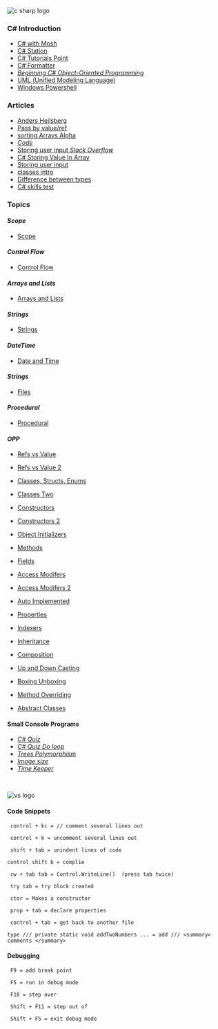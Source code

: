 
![c sharp logo](https://kironroy.github.io/c_sharp.svg)

### C# Introduction
  * [C# with Mosh](https://sso.teachable.com/secure/146684/users/sign_in?clean_login=true&reset_purchase_session=1)
  * [C# Station](https://csharp-station.com/)
  * [C# Tutorials Point](https://www.tutorialspoint.com/csharp/index.htm)
  * [C# Formatter](https://codebeautify.org/csharpviewer)
  * [_Beginning C# Object-Oriented Programming_](https://www.apress.com/us/book/9781430235309)
  * [UML (Unified Modeling Language)](https://www.tutorialspoint.com/uml/)
  * [Windows Powershell](https://github.com/kironroy/kironroy.github.io/wiki/Windows-Powershell)

### Articles
  * [Anders Hejlsberg](https://en.wikipedia.org/wiki/Anders_Hejlsberg)
  * [Pass by value/ref](https://blog.udemy.com/csharp-pass-by-reference/)
  * [sorting Arrays Alpha](https://social.msdn.microsoft.com/Forums/en-US/8e73cea7-c63e-4387-885f-538d33658fac/sorting-arrays-alphabetically?forum=csharpgeneral)
  * [_Code_](https://bobcarp.files.wordpress.com/2014/07/code-charles-petzold.pdf)
  * [Storing user input _Slack Overflow_](https://stackoverflow.com/questions/19146058/storing-user-input-integers-in-an-array)
  * [C# Storing Value In Array](https://www.completecsharptutorial.com/basic/storing-values.php)
  * [Storing user input](https://social.msdn.microsoft.com/Forums/vstudio/en-US/5aac0051-9b48-4d0f-8f38-7727e1ac83fa/im-confused-about-how-to-store-user-inputted-strings-to-an-array-and-display-all-of-the-entered?forum=csharpgeneral)
  * [classes intro](http://www.tutorialsteacher.com/csharp/csharp-class)
  * [Difference between types](https://stackoverflow.com/questions/2690544/what-is-the-difference-between-a-strongly-typed-language-and-a-statically-typed)
  * [C# skills test](https://www.proprofs.com/quiz-school/story.php?title=c-skills-test)
  
  ### Topics

   #### _Scope_ 
   * [Scope](https://repl.it/@kironroy/csharpscope)
   
   #### _Control Flow_
   * [Control Flow](https://repl.it/@kironroy/controlflow)
   
   #### _Arrays and Lists_
   * [Arrays and Lists](https://repl.it/@kironroy/arraylists)
   
   #### _Strings_
   * [Strings](https://repl.it/@kironroy/strings)
   
   #### _DateTime_
   * [Date and Time](https://repl.it/@kironroy/datetime)

   #### _Strings_
   * [Files](https://repl.it/@kironroy/files)
   
   #### _Procedural_
   * [Procedural](https://repl.it/@kironroy/procedural)

   #### _OPP_
   * [Refs vs Value](https://repl.it/@kironroy/refvsvalue)

   * [Refs vs Value 2](https://repl.it/@kironroy/refvsvalue2)
   
   * [Classes, Structs, Enums](https://repl.it/@kironroy/ClassesStructsEnum)

   * [Classes Two](https://repl.it/@kironroy/ClassesTwo)

   * [Constructors](https://repl.it/@kironroy/constructors)

   * [Constructors 2](https://repl.it/@kironroy/constructorstwo)

   * [Object Initializers](https://repl.it/@kironroy/objectinitializers)

   * [Methods](https://repl.it/@kironroy/methods)

   * [Fields](https://repl.it/@kironroy/fields)

   * [Access Modifers](https://repl.it/@kironroy/accessmodifers)

   * [Access Modifers 2](https://repl.it/@kironroy/accessmodifers2)

   * [Auto Implemented](https://repl.it/@kironroy/autoimplemented2)

   * [Properties](https://repl.it/@kironroy/properties)

   * [Indexers](https://repl.it/@kironroy/indexers)
   
   * [Inheritance](https://repl.it/@kironroy/inheritance1)
   
   * [Composition](https://repl.it/@kironroy/composition)

   * [Up and Down Casting](https://repl.it/@kironroy/updowncasting)

   * [Boxing Unboxing](https://repl.it/@kironroy/boxingunboxing)

   * [Method Overriding](https://repl.it/@kironroy/methodoverriding)

   * [Abstract Classes](https://repl.it/@kironroy/abstractclasses)

#### Small Console Programs
   * _[C# Quiz](https://repl.it/@kironroy/cSharpQuiz)_
   * _[C# Quiz Do loop](https://repl.it/@kironroy/cSharpQuiz-1)_
   * _[Trees Polymorphism](https://repl.it/@kironroy/ctrees)_
   * _[Image size](https://repl.it/@kironroy/imagesize)_
   * _[Time Keeper](https://repl.it/@kironroy/TimeKeeper)_



<br>

![vs logo](https://kironroy.github.io/vs_logo.svg)




   #### Code Snippets

   ``` control + kc = // comment several lines out```
   
   ``` control + k = uncomment several lines out```
   
   ``` shift + tab = unindent lines of code```

   ``` control shift b = complie ```
   
   ``` cw + tab tab = Control.WriteLine()  (press tab twice)```
   
   ``` try tab = try block created```

   ``` ctor = Makes a constructor```

   ``` prop + tab = declare properties```

   ``` control + tab = get back to another file```
   
   ```type /// private static void addTwoNumbers ... = add /// <summary> comments </summary>```
   
   #### Debugging
   
   ``` F9 = add break point```
   
   ``` F5 = run in debug mode```
   
   ``` F10 = step over```
   
   ``` Shift + F11 = step out of```
   
   ``` Shift + F5 = exit debug mode```


   
